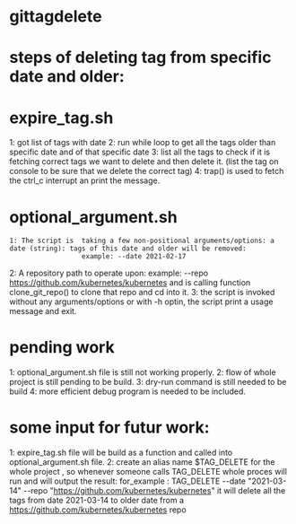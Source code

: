 # gittagdelete
# steps of deleting tag from  specific date and older:

  # expire_tag.sh
   1: got list of tags with date
   2: run while loop to get all the tags older than specific date and of that specific date
   3: list all the tags to check if it is fetching correct tags we want to delete and then delete it. (list the tag on console to be sure that we delete the correct tag)
   4: trap() is used to fetch the ctrl_c interrupt an print the message.

# optional_argument.sh
    1: The script is  taking a few non-positional arguments/options: a date (string): tags of this date and older will be removed:
	                  example: --date 2021-02-17
2: A repository path to operate upon:
                example: --repo https://github.com/kubernetes/kubernetes and is calling function  clone_git_repo() to clone that repo and cd into it.
3: the script is invoked without any arguments/options or with -h optin, the script print a usage   message and exit.

# pending work
 
 1: optional_argument.sh file is still not working properly.
 2: flow of whole project is still pending to be build.
 3: dry-run command is still needed to be build
 4: more efficient debug program is needed to be included.

# some input for futur work:
 1: expire_tag.sh file  will be build as a function and called into optional_argument.sh file.
 2: create an alias name $TAG_DELETE for the whole project , so whenever someone calls TAG_DELETE whole proces will run and will output the result:
     for_example : TAG_DELETE --date "2021-03-14" --repo "https://github.com/kubernetes/kubernetes" it will delete all the tags from date 2021-03-14 to older date from a https://github.com/kubernetes/kubernetes repo

